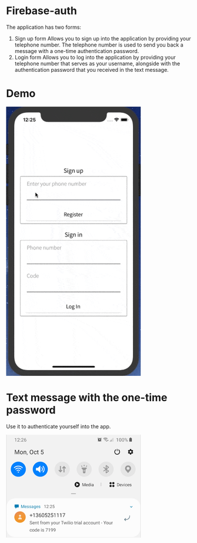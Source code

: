 # Firebase-auth

The application has two forms:
1. Sign up form
Allows you to sign up into the application by providing your telephone number. The telephone number is used to send you back a message with a one-time authentication password.
2. Login form
Allows you to log into the application by providing your telephone number that serves as your username, alongside with the authentication password that you received in the text message.

# Demo
![](Demo.gif)

# Text message with the one-time password
Use it to authenticate yourself into the app.

![](Message.png)
